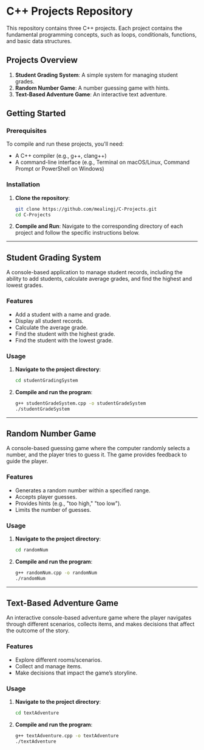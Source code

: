 
# C++ Projects Repository

This repository contains three C++ projects. Each project contains the fundamental programming concepts, such as loops, conditionals, functions, and basic data structures.

## Projects Overview

1. **Student Grading System**: A simple system for managing student grades.
2. **Random Number Game**: A number guessing game with hints.
3. **Text-Based Adventure Game**: An interactive text adventure.

## Getting Started

### Prerequisites

To compile and run these projects, you'll need:
- A C++ compiler (e.g., g++, clang++)
- A command-line interface (e.g., Terminal on macOS/Linux, Command Prompt or PowerShell on Windows)

### Installation

1. **Clone the repository**:
   ```bash
   git clone https://github.com/mealingj/C-Projects.git
   cd C-Projects
   ```

2. **Compile and Run**:
   Navigate to the corresponding directory of each project and follow the specific instructions below.

---

## Student Grading System

A console-based application to manage student records, including the ability to add students, calculate average grades, and find the highest and lowest grades.

### Features
- Add a student with a name and grade.
- Display all student records.
- Calculate the average grade.
- Find the student with the highest grade.
- Find the student with the lowest grade.

### Usage

1. **Navigate to the project directory**:
   ```bash
   cd studentGradingSystem
   ```

2. **Compile and run the program**:
   ```bash
   g++ studentGradeSystem.cpp -o studentGradeSystem
   ./studentGradeSystem
   ```

---

## Random Number Game

A console-based guessing game where the computer randomly selects a number, and the player tries to guess it. The game provides feedback to guide the player.

### Features
- Generates a random number within a specified range.
- Accepts player guesses.
- Provides hints (e.g., "too high," "too low").
- Limits the number of guesses.

### Usage

1. **Navigate to the project directory**:
   ```bash
   cd randomNum
   ```

2. **Compile and run the program**:
   ```bash
   g++ randomNum.cpp -o randomNum
   ./randomNum
   ```

---

## Text-Based Adventure Game

An interactive console-based adventure game where the player navigates through different scenarios, collects items, and makes decisions that affect the outcome of the story.

### Features
- Explore different rooms/scenarios.
- Collect and manage items.
- Make decisions that impact the game’s storyline.

### Usage

1. **Navigate to the project directory**:
   ```bash
   cd textAdventure
   ```

2. **Compile and run the program**:
   ```bash
   g++ textAdventure.cpp -o textAdventure
   ./textAdventure
   ```
